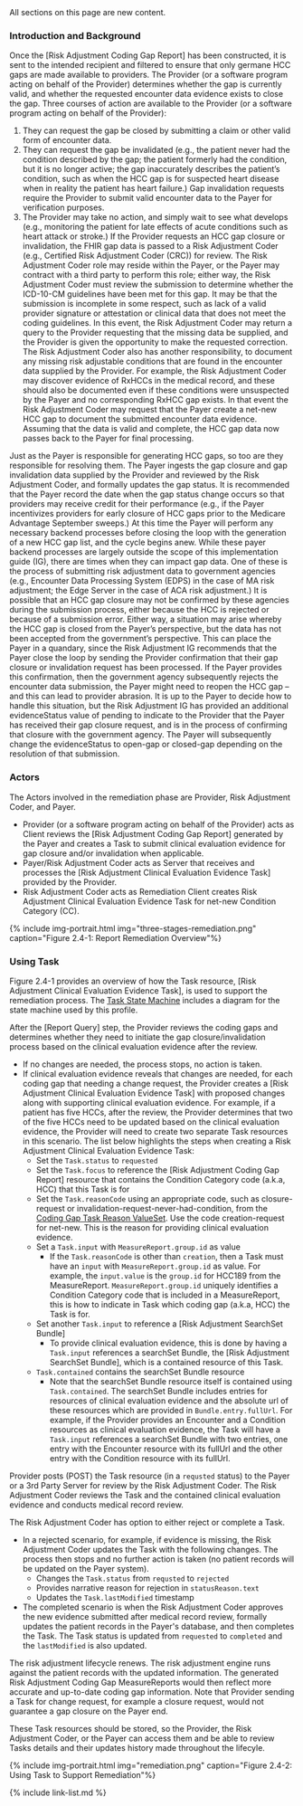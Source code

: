 
<div class="new-content" markdown="1">
All sections on this page are new content.
</div><!-- new-content -->

### Introduction and Background

Once the [Risk Adjustment Coding Gap Report] has been constructed, it is sent to the intended recipient and filtered to ensure that only germane HCC gaps are made available to providers. The Provider (or a software program acting on behalf of the Provider) determines whether the gap is currently valid, and whether the requested encounter data evidence exists to close the gap. Three courses of action are available to the Provider (or a software program acting on behalf of the Provider):
1.	They can request the gap be closed by submitting a claim or other valid form of encounter data.
2.	They can request the gap be invalidated (e.g., the patient never had the condition described by the gap; the patient formerly had the condition, but it is no longer active; the gap inaccurately describes the patient’s condition, such as when the HCC gap is for suspected heart disease when in reality the patient has heart failure.) Gap invalidation requests require the Provider to submit valid encounter data to the Payer for verification purposes.
3.	The Provider may take no action, and simply wait to see what develops (e.g., monitoring the patient for late effects of acute conditions such as heart attack or stroke.)
If the Provider requests an HCC gap closure or invalidation, the FHIR gap data is passed to a Risk Adjustment Coder (e.g., Certified Risk Adjustment Coder (CRC)) for review. The Risk Adjustment Coder role may reside within the Payer, or the Payer may contract with a third party to perform this role; either way, the Risk Adjustment Coder must review the submission to determine whether the ICD-10-CM guidelines have been met for this gap. It may be that the submission is incomplete in some respect, such as lack of a valid provider signature or attestation or clinical data that does not meet the coding guidelines. In this event, the Risk Adjustment Coder may return a query to the Provider requesting that the missing data be supplied, and the Provider is given the opportunity to make the requested correction.
The Risk Adjustment Coder also has another responsibility, to document any missing risk adjustable conditions that are found in the encounter data supplied by the Provider. For example, the Risk Adjustment Coder may discover evidence of RxHCCs in the medical record, and these should also be documented even if these conditions were unsuspected by the Payer and no corresponding RxHCC gap exists. In that event the Risk Adjustment Coder may request that the Payer create a net-new HCC gap to document the submitted encounter data evidence.
Assuming that the data is valid and complete, the HCC gap data now passes back to the Payer for final processing.

Just as the Payer is responsible for generating HCC gaps, so too are they responsible for resolving them. The Payer ingests the gap closure and gap invalidation data supplied by the Provider and reviewed by the Risk Adjustment Coder, and formally updates the gap status. It is recommended that the Payer record the date when the gap status change occurs so that providers may receive credit for their performance (e.g., if the Payer incentivizes providers for early closure of HCC gaps prior to the Medicare Advantage September sweeps.) At this time the Payer will perform any necessary backend processes before closing the loop with the generation of a new HCC gap list, and the cycle begins anew. While these payer backend processes are largely outside the scope of this implementation guide (IG), there are times when they can impact gap data. One of these is the process of submitting risk adjustment data to government agencies (e.g., Encounter Data Processing System (EDPS) in the case of MA risk adjustment; the Edge Server in the case of ACA risk adjustment.) It is possible that an HCC gap closure may not be confirmed by these agencies during the submission process, either because the HCC is rejected or because of a submission error. Either way, a situation may arise whereby the HCC gap is closed from the Payer’s perspective, but the data has not been accepted from the government’s perspective. This can place the Payer in a quandary, since the Risk Adjustment IG recommends that the Payer close the loop by sending the Provider confirmation that their gap closure or invalidation request has been processed. If the Payer provides this confirmation, then the government agency subsequently rejects the encounter data submission, the Payer might need to reopen the HCC gap – and this can lead to provider abrasion. It is up to the Payer to decide how to handle this situation, but the Risk Adjustment IG has provided an additional evidenceStatus value of pending to indicate to the Provider that the Payer has received their gap closure request, and is in the process of confirming that closure with the government agency. The Payer will subsequently change the evidenceStatus to open-gap or closed-gap depending on the resolution of that submission.

### Actors

The Actors involved in the remediation phase are Provider, Risk Adjustment Coder, and Payer. 
- Provider (or a software program acting on behalf of the Provider) acts as Client reviews the [Risk Adjustment Coding Gap Report] generated by the Payer and creates a Task to submit clinical evaluation evidence for gap closure and/or invalidation when applicable.  
- Payer/Risk Adjustment Coder acts as Server that receives and processes the [Risk Adjustment Clinical Evaluation Evidence Task] provided by the Provider.  
- Risk Adjustment Coder acts as Remediation Client creates Risk Adjustment Clinical Evaluation Evidence Task for net-new Condition Category (CC). 

{% include img-portrait.html img="three-stages-remediation.png" caption="Figure 2.4-1: Report Remediation Overview"%}

### Using Task
Figure 2.4-1 provides an overview of how the Task resource, [Risk Adjustment Clinical Evaluation Evidence Task], is used to support the remediation process. The [Task State Machine](StructureDefinition-ra-clinical-evaluation-evidence-task.html#task-state-machine) includes a diagram for the state machine used by this profile. 

After the [Report Query] step, the Provider reviews the coding gaps and determines whether they need to initiate the gap closure/invalidation process based on the clinical evaluation evidence after the review. 
- If no changes are needed, the process stops, no action is taken. 
- If clinical evaluation evidence reveals that changes are needed, for each coding gap that needing a change request, the Provider creates a [Risk Adjustment Clinical Evaluation Evidence Task] with proposed changes along with supporting clinical evaluation evidence. For example, if a patient has five HCCs, after the review, the Provider determines that two of the five HCCs need to be updated based on the clinical evaluation evidence, the Provider will need to create two separate Task resources in this scenario. The list below highlights the steps when creating a Risk Adjustment Clinical Evaluation Evidence Task:
    - Set the `Task.status` to `requested`
    - Set the `Task.focus` to reference the [Risk Adjustment Coding Gap Report] resource that contains the Condition Category code (a.k.a, HCC) that this Task is for
    - Set the `Task.reasonCode` using an appropriate code, such as closure-request or invalidation-request-never-had-condition, from the [Coding Gap Task Reason ValueSet](ValueSet-coding-gap-task-reason.html). Use the code creation-request for net-new. This is the reason for providing clinical evaluation evidence.      
    - Set a `Task.input` with `MeasureReport.group.id` as value
        - If the `Task.reasonCode` is other than `creation`, then a Task must have an `input` with `MeasureReport.group.id` as value. For example, the `input.value` is the `group.id` for HCC189 from the MeasureReport. `MeasureReport.group.id` uniquely identifies a Condition Category code that is included in a MeasureReport, this is how to indicate in Task which coding gap (a.k.a, HCC) the Task is for. 
    - Set another `Task.input` to reference a [Risk Adjustment SearchSet Bundle]
        - To provide clinical evaluation evidence, this is done by having a `Task.input` references a searchSet Bundle, the [Risk Adjustment SearchSet Bundle], which is a contained resource of this Task. 
    - `Task.contained` contains the searchSet Bundle resource
        - Note that the searchSet Bundle resource itself is contained using `Task.contained`. The searchSet Bundle includes entries for resources of clinical evaluation evidence and the absolute url of these resources which are provided in `Bundle.entry.fullUrl`. For example, if the Provider provides an Encounter and a Condition resources as clinical evaluation evidence, the Task will have a `Task.input` references a searchSet Bundle with two entries, one entry with the Encounter resource with its fullUrl and the other entry with the Condition resource with its fullUrl.  

Provider posts (POST) the Task resource (in a `requsted` status) to the Payer or a 3rd Party Server for review by the Risk Adjustment Coder. The Risk Adjustment Coder reviews the Task and the contained clinical evaluation evidence and conducts medical record review. 

The Risk Adjustment Coder has option to either reject or complete a Task.
- In a rejected scenario, for example, if evidence is missing, the Risk Adjustment Coder updates the Task with the following changes. The process then stops and no further action is taken (no patient records will be updated on the Payer system). 
    - Changes the `Task.status` from `requsted` to `rejected`
    - Provides narrative reason for rejection in `statusReason.text`
    - Updates the `Task.lastModified` timestamp
- The completed scenario is when the Risk Adjustment Coder approves the new evidence submitted after medical record review, formally updates the patient records in the Payer's database, and then completes the Task. The Task status is updated from `requested` to `completed` and the `lastModified` is also updated. 

The risk adjustment lifecycle renews. The risk adjustment engine runs against the patient records with the updated information. The generated Risk Adjustment Coding Gap MeasureReports would then reflect more accurate and up-to-date coding gap information. Note that Provider sending a Task for change request, for example a closure request, would not guarantee a gap closure on the Payer end. 

These Task resources should be stored, so the Provider, the Risk Adjustment Coder, or the Payer can access them and be able to review Tasks details and their updates history made throughout the lifecyle.

{% include img-portrait.html img="remediation.png" caption="Figure 2.4-2: Using Task to Support Remediation"%}


{% include link-list.md %}


